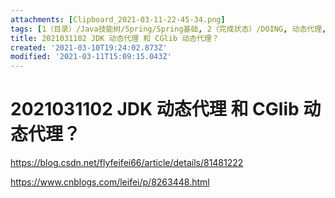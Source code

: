 ```yaml
---
attachments: [Clipboard_2021-03-11-22-45-34.png]
tags: [1（目录）/Java技能树/Spring/Spring基础, 2（完成状态）/DOING, 动态代理, 反射, CGLib]
title: 2021031102 JDK 动态代理 和 CGlib 动态代理？
created: '2021-03-10T19:24:02.873Z'
modified: '2021-03-11T15:09:15.043Z'
---
```


# 2021031102 JDK 动态代理 和 CGlib 动态代理？

https://blog.csdn.net/flyfeifei66/article/details/81481222

https://www.cnblogs.com/leifei/p/8263448.html
